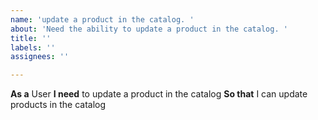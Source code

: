 ```yaml
---
name: 'update a product in the catalog. '
about: 'Need the ability to update a product in the catalog. '
title: ''
labels: ''
assignees: ''

---
```


**As a** User
 **I need**  to update  a product in the catalog 
 **So that** I can update   products in the catalog
